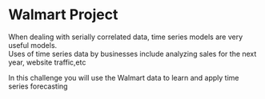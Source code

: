 # Walmart Project

When dealing with serially correlated data, time series models are very useful models.  
Uses of time series data by businesses include analyzing sales for the next year, website traffic,etc


In this challenge you will use the Walmart data to learn and apply time series forecasting